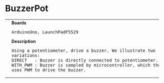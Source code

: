 # BuzzerPot
<table><tr>
<td>
<br><img src="Arduino/BuzzerPot/BuzzerPot-LaunchPadF5529_bb.png" width=320px>
<br><img src="Arduino/BuzzerPot/BuzzerPot-PWM-LaunchPadF5529_bb.png" width=320px>
<br><img src="Arduino/BuzzerPot/BuzzerPot-PWM_bb.png" width=320px>
<br><img src="Arduino/BuzzerPot/BuzzerPot_bb.png" width=320px>
</td>
<td>
<b>Boards</b><p><pre>ArduinoUno, LaunchPadF5529</pre></p>
<b>Description</b><p><pre>Using a potentiometer, drive a buzzer. We illustrate two
variations:
DIRECT   : Buzzer is directly connected to potentiometer.
WITH_PWM : Buzzer is sampled by microcontroller, which then
uses PWM to drive the buzzer.
</pre></p>
</td>
</tr></table>


